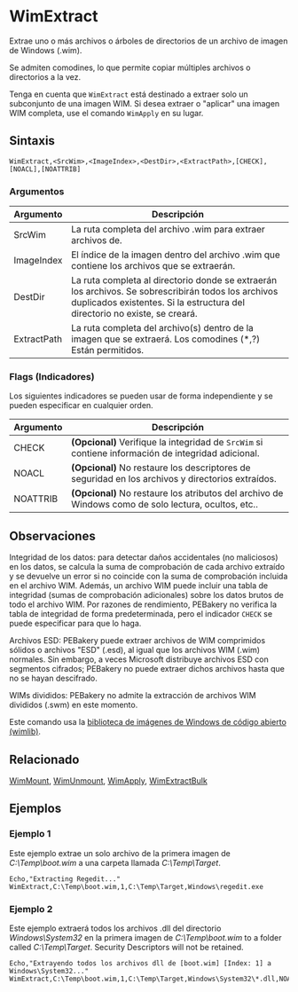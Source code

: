 # WimExtract

Extrae uno o más archivos o árboles de directorios de un archivo de imagen de Windows (.wim).

Se admiten comodines, lo que permite copiar múltiples archivos o directorios a la vez.

Tenga en cuenta que `WimExtract` está destinado a extraer solo un subconjunto de una imagen WIM. Si desea extraer o "aplicar" una imagen WIM completa, use el comando `WimApply` en su lugar.

## Sintaxis

```pebakery
WimExtract,<SrcWim>,<ImageIndex>,<DestDir>,<ExtractPath>,[CHECK],[NOACL],[NOATTRIB]
```

### Argumentos

| Argumento | Descripción |
| --- | --- |
| SrcWim | La ruta completa del archivo .wim para extraer archivos de. |
| ImageIndex | El índice de la imagen dentro del archivo .wim que contiene los archivos que se extraerán. |
| DestDir | La ruta completa al directorio donde se extraerán los archivos. Se sobrescribirán todos los archivos duplicados existentes. Si la estructura del directorio no existe, se creará. |
| ExtractPath | La ruta completa del archivo(s) dentro de la imagen que se extraerá. Los comodines (*,?) Están permitidos. |

### Flags (Indicadores)

Los siguientes indicadores se pueden usar de forma independiente y se pueden especificar en cualquier orden.

| Argumento | Descripción |
| --- | --- |
| CHECK | **(Opcional)** Verifique la integridad de `SrcWim` si contiene información de integridad adicional. |
| NOACL | **(Opcional)** No restaure los descriptores de seguridad en los archivos y directorios extraídos. |
| NOATTRIB | **(Opcional)** No restaure los atributos del archivo de Windows como de solo lectura, ocultos, etc.. |

## Observaciones

Integridad de los datos: para detectar daños accidentales (no maliciosos) en los datos, se calcula la suma de comprobación de cada archivo extraído y se devuelve un error si no coincide con la suma de comprobación incluida en el archivo WIM. Además, un archivo WIM puede incluir una tabla de integridad (sumas de comprobación adicionales) sobre los datos brutos de todo el archivo WIM. Por razones de rendimiento, PEBakery no verifica la tabla de integridad de forma predeterminada, pero el indicador `CHECK` se puede especificar para que lo haga.

Archivos ESD: PEBakery puede extraer archivos de WIM comprimidos sólidos o archivos "ESD" (.esd), al igual que los archivos WIM (.wim) normales. Sin embargo, a veces Microsoft distribuye archivos ESD con segmentos cifrados; PEBakery no puede extraer dichos archivos hasta que no se hayan descifrado.

WIMs divididos: PEBakery no admite la extracción de archivos WIM divididos (.swm) en este momento.

Este comando usa la [biblioteca de imágenes de Windows de código abierto (wimlib)](https://wimlib.net/).

## Relacionado

[WimMount](./WimMount.md), [WimUnmount](./WimUnmount.md), [WimApply](./WimApply.md), [WimExtractBulk](./WimExtractBulk.md)

## Ejemplos

### Ejemplo 1

Este ejemplo extrae un solo archivo de la primera imagen de *C:\Temp\boot.wim* a una carpeta llamada *C:\Temp\Target*.

```pebakery
Echo,"Extracting Regedit..."
WimExtract,C:\Temp\boot.wim,1,C:\Temp\Target,Windows\regedit.exe
```

### Ejemplo 2

Este ejemplo extraerá todos los archivos .dll del directorio *Windows\System32* en la primera imagen de *C:\Temp\boot.wim* to a folder called *C:\Temp\Target*. Security Descriptors will not be retained.

```pebakery
Echo,"Extrayendo todos los archivos dll de [boot.wim] [Index: 1] a Windows\System32..."
WimExtract,C:\Temp\boot.wim,1,C:\Temp\Target,Windows\System32\*.dll,NOACL
```

